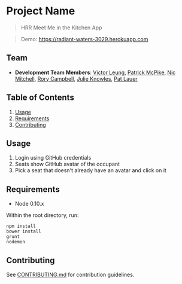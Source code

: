 # Project Name

> HRR Meet Me in the Kitchen App

> Demo: https://radiant-waters-3029.herokuapp.com

## Team

  - __Development Team Members__: [Victor Leung](https://github.com/victorleungtw), [Patrick McPike](https://github.com/mcpike), [Nic Mitchell](https://github.com/nicmitchell), [Rory Campbell](https://github.com/roryc89), [Julie Knowles](https://github.com/JulieMarie), [Pat Lauer](https://github.com/plauer) 


## Table of Contents

1. [Usage](#Usage)
1. [Requirements](#requirements)
1. [Contributing](#contributing)

## Usage

1. Login using GitHub credentials
1. Seats show GitHub avatar of the occupant
1. Pick a seat that doesn't already have an avatar and click on it

## Requirements

- Node 0.10.x

Within the root directory, run:

    npm install
    bower install
    grunt
    nodemon


## Contributing

See [CONTRIBUTING.md](CONTRIBUTING.md) for contribution guidelines.

